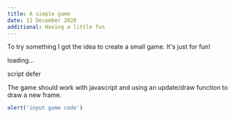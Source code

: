 ```yaml
---
title: A simple game
date: 11 December 2020
additional: Having a little fun
---
```


To try something I got the idea to create a small game. It's just for fun!

<canvas id="simple-game">
loading...
</canvas>

script defer

The game should work with javascript and using an update/draw function to draw a new frame. 

```js
alert('input game code')
```